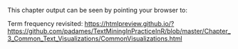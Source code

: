 This chapter output can be seen by pointing your browser to:

Term frequency revisited:  https://htmlpreview.github.io/?https://github.com/padames/TextMiningInPracticeInR/blob/master/Chapter_3_Common_Text_Visualizations/CommonVisualizations.html
